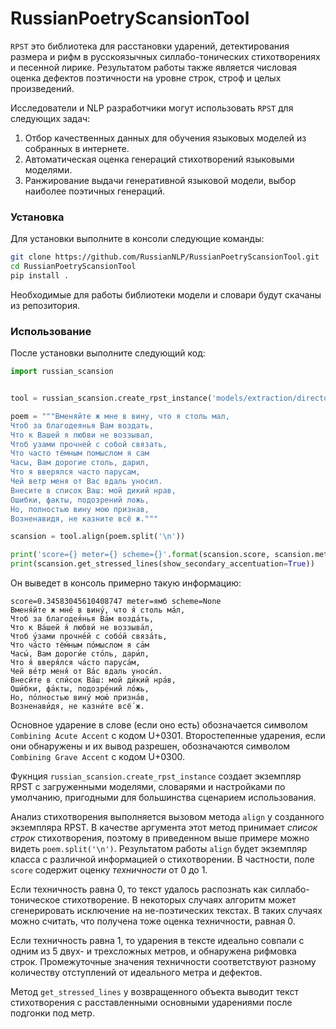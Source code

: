 # RussianPoetryScansionTool

`RPST` это библиотека для расстановки ударений, детектирования размера и рифм в русскоязычных силлабо-тонических стихотворениях
и песенной лирике. Результатом работы также является числовая оценка дефектов поэтичности на уровне строк, строф и
целых произведений.

Исследователи и NLP разработчики могут использовать `RPST` для следующих задач:

1) Отбор качественных данных для обучения языковых моделей из собранных в интернете.
2) Автоматическая оценка генераций стихотворений языковыми моделями.
3) Ранжирование выдачи генеративной языковой модели, выбор наиболее поэтичных генераций.


### Установка

Для установки выполните в консоли следующие команды:

```bash
git clone https://github.com/RussianNLP/RussianPoetryScansionTool.git
cd RussianPoetryScansionTool
pip install .
```

Необходимые для работы библиотеки модели и словари будут скачаны из репозитория.


### Использование

После установки выполните следующий код:

```python
import russian_scansion


tool = russian_scansion.create_rpst_instance('models/extraction/directory')

poem = """Вменяйте ж мне в вину, что я столь мал,
Чтоб за благодеянья Вам воздать,
Что к Вашей я любви не воззывал,
Чтоб узами прочней с собой связать,
Что часто тёмным помыслом я сам
Часы, Вам дорогие столь, дарил,
Что я вверялся часто парусам,
Чей ветр меня от Вас вдаль уносил.
Внесите в список Ваш: мой дикий нрав,
Ошибки, факты, подозрений ложь,
Но, полностью вину мою признав,
Возненавидя, не казните всё ж."""

scansion = tool.align(poem.split('\n'))

print('score={} meter={} scheme={}'.format(scansion.score, scansion.meter, scansion.rhyme_scheme))
print(scansion.get_stressed_lines(show_secondary_accentuation=True))
```

Он выведет в консоль примерно такую информацию:

```
score=0.34583045610408747 meter=ямб scheme=None
Вменя́йте ж мне́ в вину́, что я́ столь ма́л,
Чтоб за благодея́нья Ва́м возда́ть,
Что к Ва́шей я́ любви́ не воззыва́л,
Чтоб у́зами прочне́й с собо́й связа́ть,
Что ча́сто тё́мным по́мыслом я са́м
Часы́, Вам дороги́е сто́ль, дари́л,
Что я́ вверя́лся ча́сто паруса́м,
Чей ве́тр меня́ от Ва́с вдаль уноси́л.
Внеси́те в спи́сок Ва́ш: мой ди́кий нра́в,
Оши́бки, фа́кты, подозре́ний ло́жь,
Но, по́лностью вину́ мою́ призна́в,
Возненави́дя, не казни́те всё́ ж.
```

Основное ударение в слове (если оно есть) обозначается символом `Combining Acute Accent` с кодом U+0301.
Второстепенные ударения, если они обнаружены и их вывод разрешен, обозначаются символом `Combining Grave Accent` с кодом U+0300.

Фукнция `russian_scansion.create_rpst_instance` создает экземпляр RPST с загруженными моделями, словарями
и настройками по умолчанию, пригодными для большинства сценарием использования.

Анализ стихотворения выполняется вызовом метода `align` у созданного экземпляра RPST. В качестве аргумента
этот метод принимает *список строк* стихотворения, поэтому в приведенном выше примере можно видеть `poem.split('\n')`.
Результатом работы `align` будет экземпляр класса с различной информацией о стихотворении. В частности, поле `score`
содержит оценку _техничности_ от 0 до 1.

Если техничность равна 0, то текст удалось распознать как силлабо-тоническое стихотворение. В некоторых случаях
алгоритм может сгенерировать исключение на не-поэтических текстах. В таких случаях можно считать, что получена тоже
оценка техничности, равная 0.

Если техничность равна 1, то ударения в тексте идеально совпали с одним из 5 двух- и трехсложных метров,
и обнаружена рифмовка строк. Промежуточные значения техничности соответствуют разному количеству отступлений от идеального метра и дефектов.

Метод `get_stressed_lines` у возвращенного объекта выводит текст стихотворения с расставленными основными ударениями
после подгонки под метр.





